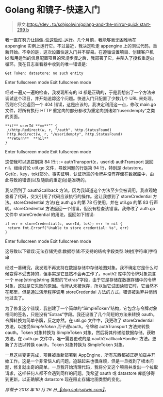 # Golang 和镜子-快速入门

> 原文:[https://dev . to/sohjsolwin/golang-and-the-mirror-quick start-299 b](https://dev.to/sohjsolwin/golang-and-the-mirror-quickstart-299b)

我一直在努力让[镜像-快速启动-运行](https://github.com/googleglass/mirror-quickstart-go)。几个月前，我能够毫无困难地在 appengine 实例上运行它。不过最近，我决定吹走 appengine 上的测试代码，重新开始。不幸的是，这次设置快速入门并不容易。在遵循设置项目、创建客户机 id 和用适当的信息配置项目的常规步骤之后，我部署了它，并陷入了授权重定向循环。我在日志查看器中收到的唯一错误是:

```
Get Token: datastore: no such entity 
```

Enter fullscreen mode Exit fullscreen mode

经过一遍又一遍的检查，我发现所有的 id 都是正确的，于是我想出了一个方法来调试这个项目，并开始追踪这个问题。快速入门只配置了少数几个 URL 来处理。否则它只会返回一个 404 错误，这是应该的。我决定利用这一点，修改 main.go 文件，将所有执行 HTTP 重定向的部分都改为重定向到诸如“/useridempty”之类的页面。

```
**if** userId **==**"" {
 //http.Redirect(w, r, "/auth", http.StatusFound)
 http.Redirect(w, r, "/useridempty", http.StatusFound)
 **return**  **nil**  
} 
```

Enter fullscreen mode Exit fullscreen mode

这使我可以追踪到第 84 行:t := authTransport(c，userId) authTransport 返回 nil。继续讨论 util.go 文件，导致问题的行是第 94 行，特别是 datastore。Get(c，key，tok)部分。事实证明，认证所需的令牌并没有存储在数据库中，由此导致的错误(以及随后的重定向)是准确的。

我又回到了 oauth2callback 方法，因为我知道这个方法至少会被调用，我直观地查看了代码，交叉引用了代码应该执行的操作。这让我想到了 storeCredential 方法。storeCredential 方法(在 auth.go 的第 78 行使用，并在 util.go 的第 83 行声明。storeCredential 方法返回一个错误，但没有检查该错误。我修改了 auth.go 文件中 storeCredential 的用法，返回如下错误:

```
if err = storeCredential(c, userId, tok); err != nil {
 return fmt.Errorf("Unable to store credential: %s", err)
} 
```

Enter fullscreen mode Exit fullscreen mode

这导致以下错误:无法存储凭据:数据存储:不支持的结构字段类型:映射[字符串]字符串

经过一番研究，我发现不再支持在数据存储中存储地图对象。我不确定它是什么时候变得不受支持的，但事实是它显然不会再工作了。oauth2 库中的令牌对象包含一个 map[string]string 类型的“Extras”字段，由于它是存储在数据存储中的令牌对象，这就是它失败的原因。令牌从未被保存，所以当它试图读取它时，它当然不在那里，但是通过演示程序调用 storeCredential 方法的方式，错误被丢弃并悄悄地过去了。

为了修复这个错误，我创建了一个简单的“SimpleToken”结构，它包含与令牌对象相同的签名，只是没有“Extras”字段。我还设置了几个简短的方法来转换 oauth。令牌转换为简单令牌，反之亦然。在 util.go 文件中，我更改了 storeCredential 方法，以接受*SimpleToken 而不是*oauth。令牌和 authTransport 方法来转换 oauth。Token 对象转换为 SimpleToken 对象，然后将其传递给数据存储。获取方法。在 auth.go 文件中，唯一需要更改的是 oauth2callbackHandler 方法。更新了方法以转换 oauth。Token 对象转换为 SimpleToken 对象。

一旦这些变更完成，项目被重新部署到 AppEngine，所有东西都被正确加载并开始工作。这是一个非常恼人的问题，追踪起来也很麻烦，但是一旦找到了根本问题，修复就出奇的简单。一旦我开始清理代码，我将分叉这个项目并发出一个拉取请求，这样任何人都不会遇到同样的问题。我希望 oauth 或 datastore 库能够得到更新，以正确解决 datastore 现在阻止存储地图类型的变化。

*原载于 2013 年 10 月 26 日*[*【blog.sohjsolwin.com】*](http://blog.sohjsolwin.com/2013/10/helpouts-meetups-and-mirror-qucikstart.html)*。*